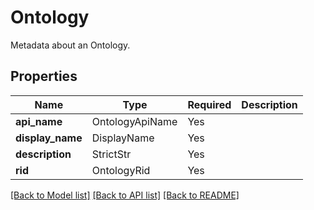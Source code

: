 # Ontology

Metadata about an Ontology.

## Properties
| Name | Type | Required | Description |
| ------------ | ------------- | ------------- | ------------- |
**api_name** | OntologyApiName | Yes |  |
**display_name** | DisplayName | Yes |  |
**description** | StrictStr | Yes |  |
**rid** | OntologyRid | Yes |  |


[[Back to Model list]](../../../README.md#models-v2-link) [[Back to API list]](../../README.md#documentation-for-api-endpoints) [[Back to README]](../../README.md)
